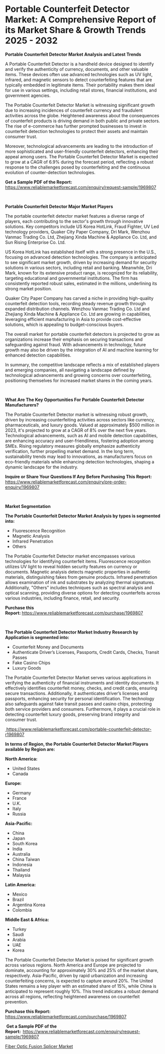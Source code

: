 <p><h1>Portable Counterfeit Detector Market: A Comprehensive Report of its Market Share & Growth Trends 2025 - 2032</h1></p><p><strong>Portable Counterfeit Detector Market Analysis and Latest Trends</strong></p>
<p><p>A Portable Counterfeit Detector is a handheld device designed to identify and verify the authenticity of currency, documents, and other valuable items. These devices often use advanced technologies such as UV light, infrared, and magnetic sensors to detect counterfeiting features that are typically embedded in legitimate items. Their portability makes them ideal for use in various settings, including retail stores, financial institutions, and government agencies.</p><p>The Portable Counterfeit Detector Market is witnessing significant growth due to increasing incidences of counterfeit currency and fraudulent activities across the globe. Heightened awareness about the consequences of counterfeit products is driving demand in both public and private sectors. The rise of e-commerce has further prompted businesses to invest in counterfeit detection technologies to protect their assets and maintain consumer trust. </p><p>Moreover, technological advancements are leading to the introduction of more sophisticated and user-friendly counterfeit detectors, enhancing their appeal among users. The Portable Counterfeit Detector Market is expected to grow at a CAGR of 6.9% during the forecast period, reflecting a robust response to the challenges posed by counterfeiting and the continuous evolution of counter-detection technologies.</p></p>
<p><strong>Get a Sample PDF of the Report:&nbsp;</strong> <a href="https://www.reliablemarketforecast.com/enquiry/request-sample/1969807?utm_campaign=1890&utm_medium=2&utm_source=Github&utm_content=ia&utm_term=17022025&utm_id=portable-counterfeit-detector">https://www.reliablemarketforecast.com/enquiry/request-sample/1969807</a></p>
<p>&nbsp;</p>
<p><strong>Portable Counterfeit Detector Major Market Players</strong></p>
<p><p>The portable counterfeit detector market features a diverse range of players, each contributing to the sector's growth through innovative solutions. Key competitors include US Korea HotLink, Fraud Fighter, UV Led technology providers, Quaker City Paper Company, Dri Mark, Wenzhou Vanmac Trading Co. Ltd, Zhejiang Xinda Machine & Appliance Co. Ltd, and Sun Rising Enterprise Co. Ltd. </p><p>US Korea HotLink has established itself with a strong presence in the U.S., focusing on advanced detection technologies. The company is anticipated to see significant market growth, driven by increasing demand for security solutions in various sectors, including retail and banking. Meanwhile, Dri Mark, known for its extensive product range, is recognized for its reliability, targeting educational and governmental institutions. The firm has consistently reported robust sales, estimated in the millions, underlining its strong market position.</p><p>Quaker City Paper Company has carved a niche in providing high-quality counterfeit detection tools, recording steady revenue growth through expanded distribution channels. Wenzhou Vanmac Trading Co. Ltd and Zhejiang Xinda Machine & Appliance Co. Ltd are growing in capabilities, leveraging efficient manufacturing in Asia to provide cost-effective solutions, which is appealing to budget-conscious buyers. </p><p>The overall market for portable counterfeit detectors is projected to grow as organizations increase their emphasis on securing transactions and safeguarding against fraud. With advancements in technology, future growth may also be driven by the integration of AI and machine learning for enhanced detection capabilities.</p><p>In summary, the competitive landscape reflects a mix of established players and emerging companies, all navigating a landscape defined by technological advancements and growing concerns over counterfeiting, positioning themselves for increased market shares in the coming years.</p></p>
<p>&nbsp;</p>
<p><strong>What Are The Key Opportunities For Portable Counterfeit Detector Manufacturers?</strong></p>
<p><p>The Portable Counterfeit Detector market is witnessing robust growth, driven by increasing counterfeiting activities across sectors like currency, pharmaceuticals, and luxury goods. Valued at approximately $500 million in 2023, it's projected to grow at a CAGR of 8% over the next five years. Technological advancements, such as AI and mobile detection capabilities, are enhancing accuracy and user-friendliness, fostering adoption among SMEs. Rising regulatory measures globally emphasize authenticity verification, further propelling market demand. In the long term, sustainability trends may lead to innovations, as manufacturers focus on eco-friendly materials while enhancing detection technologies, shaping a dynamic landscape for the industry.</p></p>
<p><strong>Inquire or Share Your Questions If Any Before Purchasing This Report:</strong> <a href="https://www.reliablemarketforecast.com/enquiry/pre-order-enquiry/1969807?utm_campaign=1890&utm_medium=2&utm_source=Github&utm_content=ia&utm_term=17022025&utm_id=portable-counterfeit-detector">https://www.reliablemarketforecast.com/enquiry/pre-order-enquiry/1969807</a></p>
<p>&nbsp;</p>
<p><strong>Market Segmentation</strong></p>
<p><strong>The Portable Counterfeit Detector Market Analysis by types is segmented into:</strong></p>
<p><ul><li>Fluorescence Recognition</li><li>Magnetic Analysis</li><li>Infrared Penetration</li><li>Others</li></ul></p>
<p><p>The Portable Counterfeit Detector market encompasses various technologies for identifying counterfeit items. Fluorescence recognition utilizes UV light to reveal hidden security features on currency or documents. Magnetic analysis detects magnetic properties in authentic materials, distinguishing fakes from genuine products. Infrared penetration allows examination of ink and substrates by analyzing thermal signatures. Additionally, "Others" includes techniques such as spectral analysis and optical scanning, providing diverse options for detecting counterfeits across various industries, including finance, retail, and security.</p></p>
<p><strong>Purchase this Report:&nbsp;</strong><a href="https://www.reliablemarketforecast.com/purchase/1969807?utm_campaign=1890&utm_medium=2&utm_source=Github&utm_content=ia&utm_term=17022025&utm_id=portable-counterfeit-detector">https://www.reliablemarketforecast.com/purchase/1969807</a></p>
<p>&nbsp;</p>
<p><strong>The Portable Counterfeit Detector Market Industry Research by Application is segmented into:</strong></p>
<p><ul><li>Counterfeit Money and Documents</li><li>Authenticate Driver’s Licenses, Passports, Credit Cards, Checks, Transit Passes</li><li>Fake Casino Chips</li><li>Luxury Goods</li></ul></p>
<p><p>The Portable Counterfeit Detector Market serves various applications in verifying the authenticity of financial instruments and identity documents. It effectively identifies counterfeit money, checks, and credit cards, ensuring secure transactions. Additionally, it authenticates driver’s licenses and passports, enhancing security for personal identification. The technology also safeguards against fake transit passes and casino chips, protecting both service providers and consumers. Furthermore, it plays a crucial role in detecting counterfeit luxury goods, preserving brand integrity and consumer trust.</p></p>
<p><a href="https://www.reliablemarketforecast.com/portable-counterfeit-detector-r1969807?utm_campaign=1890&utm_medium=2&utm_source=Github&utm_content=ia&utm_term=17022025&utm_id=portable-counterfeit-detector">&nbsp;https://www.reliablemarketforecast.com/portable-counterfeit-detector-r1969807</a></p>
<p><strong>In terms of Region, the Portable Counterfeit Detector Market Players available by Region are:</strong></p>
<p>
    <p> <strong> North America: </strong>
        <ul>
            <li>United States</li>
            <li>Canada</li>
        </ul>
        </p> 
    <p> <strong> Europe: </strong>
        <ul>
            <li>Germany</li>
            <li>France</li>
            <li>U.K.</li>
            <li>Italy</li>
            <li>Russia</li>
        </ul>
        </p> 
    <p> <strong> Asia-Pacific: </strong>
        <ul>
            <li>China</li>
            <li>Japan</li>
            <li>South Korea</li>
            <li>India</li>
            <li>Australia</li>
            <li>China Taiwan</li>
            <li>Indonesia</li>
            <li>Thailand</li>
            <li>Malaysia</li>
        </ul>
        </p> 
    <p> <strong> Latin America: </strong>
        <ul>
            <li>Mexico</li>
            <li>Brazil</li>
            <li>Argentina Korea</li>
            <li>Colombia</li>
        </ul>
        </p> 
    <p> <strong> Middle East & Africa: </strong>
        <ul>
            <li>Turkey</li>
            <li>Saudi</li>
            <li>Arabia</li>
            <li>UAE</li>
            <li>Korea</li>
        </ul>
    </p>
    </p>
<p><p>The Portable Counterfeit Detector Market is poised for significant growth across various regions. North America and Europe are projected to dominate, accounting for approximately 30% and 25% of the market share, respectively. Asia-Pacific, driven by rapid urbanization and increasing counterfeiting concerns, is expected to capture around 20%. The United States remains a key player with an estimated share of 15%, while China is anticipated to represent roughly 10%. This trend indicates a robust demand across all regions, reflecting heightened awareness on counterfeit prevention.</p></p>
<p><strong>Purchase this Report: </strong><a href="https://www.reliablemarketforecast.com/purchase/1969807?utm_campaign=1890&utm_medium=2&utm_source=Github&utm_content=ia&utm_term=17022025&utm_id=portable-counterfeit-detector">https://www.reliablemarketforecast.com/purchase/1969807</a></p>
<p>&nbsp;<strong>Get a Sample PDF of the Report:&nbsp;&nbsp;</strong><a href="https://www.reliablemarketforecast.com/enquiry/request-sample/1969807?utm_campaign=1890&utm_medium=2&utm_source=Github&utm_content=ia&utm_term=17022025&utm_id=portable-counterfeit-detector">https://www.reliablemarketforecast.com/enquiry/request-sample/1969807</a></p>
<p><strong></strong></p>
<p><p><a href="https://github.com/lylyparadise/Market-Research-Report-List-6/blob/main/fiber-optic-fusion-splicer-market.md?utm_campaign=1890&utm_medium=2&utm_source=Github&utm_content=ia&utm_term=17022025&utm_id=portable-counterfeit-detector">Fiber Optic Fusion Splicer Market</a></p></p>